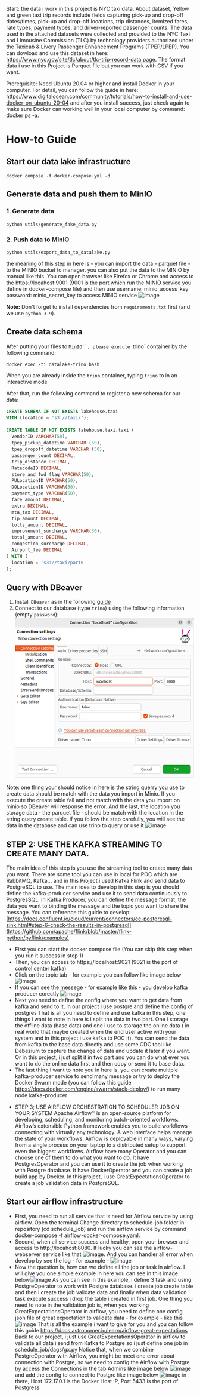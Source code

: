 Start: the data i work in this project is NYC taxi data. About dataset, Yellow and green taxi trip records include fields capturing pick-up and drop-off dates/times, pick-up and drop-off locations, trip distances, itemized fares, rate types, payment types, and driver-reported passenger counts. The data used in the attached datasets were collected and provided to the NYC Taxi and Limousine Commission (TLC) by technology providers authorized under the Taxicab & Livery Passenger Enhancement Programs (TPEP/LPEP). You can dowload and use this dataset in here: https://www.nyc.gov/site/tlc/about/tlc-trip-record-data.page. The format data i use in this Project is Parquet file but you can work with CSV if you want. 

Prerequisite: Need Ubuntu 20.04 or higher and install Docker in your computer. For detail, you can follow the guide in here: https://www.digitalocean.com/community/tutorials/how-to-install-and-use-docker-on-ubuntu-20-04 and after you install success, just check again to make sure Docker can working well in your local computer by command: docker ps -a.

# How-to Guide

## Start our data lake infrastructure
```shell
docker compose -f docker-compose.yml -d
```

## Generate data and push them to MinIO
### 1. Generate data
```shell
python utils/generate_fake_data.py
```
### 2. Push data to MinIO
```shell
python utils/export_data_to_datalake.py
```
the meaning of this step in here is - you can import the data - parquet file - to the MINIO bucket to manager. you can also put the data to the MINIO by manual like this. You can open browser like Firefox or Chrome and access to the https://locahost:9001 (9001 is the port which run the MINIO service you define in docker-compose file) and then use username: minio_access_key  password: minio_secret_key to access MINIO service
![image](https://github.com/HungNguyenDev1511/Caption-Project/assets/69066161/c0c80f73-c8db-4e46-b320-6a42230b744f)

**Note:** Don't forget to install dependencies from `requirements.txt` first (and we use `python 3.9`).

## Create data schema
After putting your files to `MinIO``, please execute `trino` container by the following command:
```shell
docker exec -ti datalake-trino bash
```

When you are already inside the `trino` container, typing `trino` to in an interactive mode

After that, run the following command to register a new schema for our data:

```sql
CREATE SCHEMA IF NOT EXISTS lakehouse.taxi
WITH (location = 's3://taxi/');

CREATE TABLE IF NOT EXISTS lakehouse.taxi.taxi (
  VendorID VARCHAR(50),
  tpep_pickup_datetime VARCHAR (50),
  tpep_dropoff_datetime VARCHAR (50),
  passenger_count DECIMAL,
  trip_distance DECIMAL,
  RatecodeID DECIMAL, 
  store_and_fwd_flag VARCHAR(50), 
  PULocationID VARCHAR(50),
  DOLocationID VARCHAR(50), 
  payment_type VARCHAR(50), 
  fare_amount DECIMAL, 
  extra DECIMAL, 
  mta_tax DECIMAL, 
  tip_amount DECIMAL, 
  tolls_amount DECIMAL, 
  improvement_surcharge VARCHAR(50),
  total_amount DECIMAL,
  congestion_surcharge DECIMAL, 
  Airport_fee DECIMAL
) WITH (
  location = 's3://taxi/part0'
);
```

## Query with DBeaver
1. Install `DBeaver` as in the following [guide](https://dbeaver.io/download/)
2. Connect to our database (type `trino`) using the following information (empty `password`):
  ![DBeaver Trino](./imgs/trino.png)

Note: one thing your should notice in here is the string querry you use to create data should be match with the data you import in Minio. If you execute the create table fail and not match with the data you import on minio so DBeaver will response the error. And the last, the location you storage data - the parquet file - should be match with the location in the string query create table. if you follow the step carefully, you will see the data in the database and can use trino to query or use it
![image](https://github.com/HungNguyenDev1511/Caption-Project/assets/69066161/fdaa5182-7336-4bf9-8c3f-dbe4e95a12b6)

## STEP 2: USE THE KAFKA STREAMING TO CREATE MANY DATA.
The main idea of this step is you use the streaming tool to create many data you want. There are some tool you can use in local for POC which are RabbitMQ, Kafka... and in this Project i used Kafka Flink and send data to PostgreSQL to use.
The main idea to develop in this step is you should define the kafka-producer service and use it to send data continuously to PostgresSQL. In Kafka Producer, you can define the message format, the data you want to binding the message and the topic you want to share the message. You can reference this guide to develop: [https://docs.confluent.io/cloud/current/connectors/cc-postgresql-sink.html#step-6-check-the-results-in-postgresql](https://github.com/apache/flink/blob/master/flink-python/pyflink/examples)
- First you can start the docker compose file (You can skip this step when you run it success in step 1)
- Then, you can access to https://localhost:9021 (9021 is the port of control center kafka)
- Click on the topic tab - for example you can follow like image below![image](https://github.com/HungNguyenDev1511/Caption-Project/assets/69066161/a8a0e543-2686-4a32-ac5b-d188ddcdf0e0)
- If you can see the messege - for example like this - you develop kafka producer corectly ![image](https://github.com/HungNguyenDev1511/Caption-Project/assets/69066161/3cb3f636-1e0c-4880-8bdb-96111c49913a)
- Next you need to define the config where you want to get data from kafka and send to it, in our project i use postgre and define the config of postgres
That is all you need to define and use kafka in this step, one things i want to note in here is i split the data in two part. One i storage the offline data (base data) and one i use to storage the online data ( in real world that maybe created when the end user active with your system and in this project i use kafka to POC it). You can send the data from kafka to the base data directly and use some CDC tool like Debezium to capture the change of data and update it later if you want. Or in this project, i just split it in two part and you can do what ever you want to do the online data first and then copy or send it to base data.
- The last thing i want to note you in here is, you can create multiple kafka-producer service to send many message or try to deploy the Docker Swarm mode (you can follow this guide https://docs.docker.com/engine/swarm/stack-deploy/) to run many node kafka-producer
* STEP 3; USE AIRFLOW ORCHESTRATION TO SCHEDULER JOB ON YOUR SYSTEM
Apache Airflow™ is an open-source platform for developing, scheduling, and monitoring batch-oriented workflows. Airflow’s extensible Python framework enables you to build workflows connecting with virtually any technology. A web interface helps manage the state of your workflows. Airflow is deployable in many ways, varying from a single process on your laptop to a distributed setup to support even the biggest workflows.
Airflow have many Operator and you can choose one of them to do what you want to do. It have PostgresOperator and you can use it to create the job when working with Postgre database. It have DockerOperator and you can create a job build app by Docker. In this project, i use GreatExpectationsOperator to create a job validation data in PostgreSQL.
## Start our airflow infrastructure
- First, you need to run all service that is need for Airflow service by using airflow. Open the terminal Change directory to schedule-job folder in repository (cd schedule_job) and run the airflow service by command docker-compose -f airflow-docker-compose.yaml.
- Second, when all service success and healthy, open your browser and access to http://locahost:8080. If lucky you can see the airflow-webserver service like that ![image](https://github.com/HungNguyenDev1511/Capstone-Project-Data-Engineer/assets/69066161/d2c425cd-e0c5-4f69-9c0e-d551f5a04a5e). And you can handler all error when develop by see the log - for example - ![image](https://github.com/HungNguyenDev1511/Capstone-Project-Data-Engineer/assets/69066161/2d79051c-85bf-4a85-9125-472d63adddd8)
- Now the question is, how can we define all the job or task in airflow. I will give you one simple example in here you can see in this image below![image](https://github.com/HungNguyenDev1511/Capstone-Project-Data-Engineer/assets/69066161/b7d51bdf-ca6d-451b-b4de-634c64f7d2b1)
As you can see in this example, i define 3 task and using PostgreOperator to work with Postgre database. i create job create table and then i create the job validate data and finally when data validation task execute success i drop the table i created in first job. One thing you need to note in the validation job is, when you working GreatExpectationsOperator in airflow, you need to define one config json file of great expectation to validate data - for example - like this
![image](https://github.com/HungNguyenDev1511/Capstone-Project-Data-Engineer/assets/69066161/b62afa60-adc7-4289-a8fa-d1da19d2786c)
That is all the example i want to give for you and you can follow this guide https://docs.astronomer.io/learn/airflow-great-expectations
Back to our project, i just use GreatExpectationsOperator in airflow to validate all data i send from Kafka to Postgre so i just define one job in schedule_job/dags/gx.py
Notice that, when we combine PostgreOperator with Airflow, you might be meet one error about connection with Postgre, so we need to config the Airflow with Postgre by access the Connections in the tab Admins like image below
![image](https://github.com/HungNguyenDev1511/Capstone-Project-Data-Engineer/assets/69066161/f19bef5c-e58a-4fbb-94db-9b9ff6395143)
and add the config to connect to Postgre like image below
![image](https://github.com/HungNguyenDev1511/Capstone-Project-Data-Engineer/assets/69066161/37e35b6a-c3c6-4fc8-814d-82411b0018da)
in there, Host 172.17.0.1 is the Docker Host IP, Port 5433 is the port of Postgress


 








